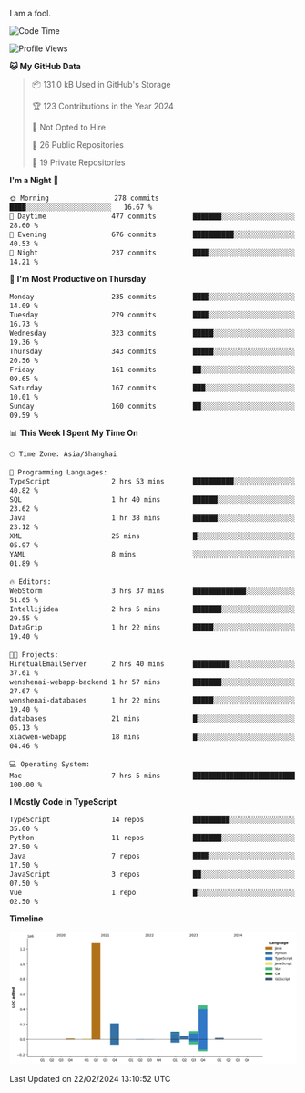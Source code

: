 I am a fool.

<!--START_SECTION:waka-->
![Code Time](http://img.shields.io/badge/Code%20Time-1%2C208%20hrs%203%20mins-blue)

![Profile Views](http://img.shields.io/badge/Profile%20Views-0-blue)

**🐱 My GitHub Data** 

> 📦 131.0 kB Used in GitHub's Storage 
 > 
> 🏆 123 Contributions in the Year 2024
 > 
> 🚫 Not Opted to Hire
 > 
> 📜 26 Public Repositories 
 > 
> 🔑 19 Private Repositories 
 > 
**I'm a Night 🦉** 

```text
🌞 Morning                278 commits         ████░░░░░░░░░░░░░░░░░░░░░   16.67 % 
🌆 Daytime                477 commits         ███████░░░░░░░░░░░░░░░░░░   28.60 % 
🌃 Evening                676 commits         ██████████░░░░░░░░░░░░░░░   40.53 % 
🌙 Night                  237 commits         ████░░░░░░░░░░░░░░░░░░░░░   14.21 % 
```
📅 **I'm Most Productive on Thursday** 

```text
Monday                   235 commits         ████░░░░░░░░░░░░░░░░░░░░░   14.09 % 
Tuesday                  279 commits         ████░░░░░░░░░░░░░░░░░░░░░   16.73 % 
Wednesday                323 commits         █████░░░░░░░░░░░░░░░░░░░░   19.36 % 
Thursday                 343 commits         █████░░░░░░░░░░░░░░░░░░░░   20.56 % 
Friday                   161 commits         ██░░░░░░░░░░░░░░░░░░░░░░░   09.65 % 
Saturday                 167 commits         ███░░░░░░░░░░░░░░░░░░░░░░   10.01 % 
Sunday                   160 commits         ██░░░░░░░░░░░░░░░░░░░░░░░   09.59 % 
```


📊 **This Week I Spent My Time On** 

```text
🕑︎ Time Zone: Asia/Shanghai

💬 Programming Languages: 
TypeScript               2 hrs 53 mins       ██████████░░░░░░░░░░░░░░░   40.82 % 
SQL                      1 hr 40 mins        ██████░░░░░░░░░░░░░░░░░░░   23.62 % 
Java                     1 hr 38 mins        ██████░░░░░░░░░░░░░░░░░░░   23.12 % 
XML                      25 mins             █░░░░░░░░░░░░░░░░░░░░░░░░   05.97 % 
YAML                     8 mins              ░░░░░░░░░░░░░░░░░░░░░░░░░   01.89 % 

🔥 Editors: 
WebStorm                 3 hrs 37 mins       █████████████░░░░░░░░░░░░   51.05 % 
Intellijidea             2 hrs 5 mins        ███████░░░░░░░░░░░░░░░░░░   29.55 % 
DataGrip                 1 hr 22 mins        █████░░░░░░░░░░░░░░░░░░░░   19.40 % 

🐱‍💻 Projects: 
HiretualEmailServer      2 hrs 40 mins       █████████░░░░░░░░░░░░░░░░   37.61 % 
wenshenai-webapp-backend 1 hr 57 mins        ███████░░░░░░░░░░░░░░░░░░   27.67 % 
wenshenai-databases      1 hr 22 mins        █████░░░░░░░░░░░░░░░░░░░░   19.40 % 
databases                21 mins             █░░░░░░░░░░░░░░░░░░░░░░░░   05.13 % 
xiaowen-webapp           18 mins             █░░░░░░░░░░░░░░░░░░░░░░░░   04.46 % 

💻 Operating System: 
Mac                      7 hrs 5 mins        █████████████████████████   100.00 % 
```

**I Mostly Code in TypeScript** 

```text
TypeScript               14 repos            █████████░░░░░░░░░░░░░░░░   35.00 % 
Python                   11 repos            ███████░░░░░░░░░░░░░░░░░░   27.50 % 
Java                     7 repos             ████░░░░░░░░░░░░░░░░░░░░░   17.50 % 
JavaScript               3 repos             ██░░░░░░░░░░░░░░░░░░░░░░░   07.50 % 
Vue                      1 repo              █░░░░░░░░░░░░░░░░░░░░░░░░   02.50 % 
```



**Timeline**

![Lines of Code chart](https://raw.githubusercontent.com/VeejaLiu/VeejaLiu/master/assets/bar_graph.png)


 Last Updated on 22/02/2024 13:10:52 UTC
<!--END_SECTION:waka-->
